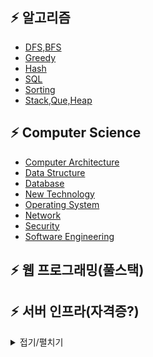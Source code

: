 
## :zap: 알고리즘
- [DFS,BFS](https://github.com/lee-june0210/june-Github/tree/main/Algorithm)
- [Greedy](https://github.com/lee-june0210/june-Github/blob/main/Algorithm/Greedy.md)
- [Hash](https://github.com/lee-june0210/june-Github/blob/main/Algorithm/Hash.md)
- [SQL](https://github.com/lee-june0210/june-Github/blob/main/Algorithm/SQL.md)
- [Sorting](https://github.com/lee-june0210/june-Github/blob/main/Algorithm/Sorting.md)
- [Stack,Que,Heap](https://github.com/lee-june0210/june-Github/blob/main/Algorithm/Stack%2C%20Que.md)



## :zap: Computer Science

- [Computer Architecture](https://github.com/lee-june0210/june-Github/blob/main/Computer%20Science/Computer%20Architecture.md)
- [Data Structure](https://github.com/lee-june0210/june-Github/blob/main/Computer%20Science/Data%20Structure.md)
- [Database](https://github.com/lee-june0210/june-Github/blob/main/Computer%20Science/Database.md)
- [New Technology](https://github.com/lee-june0210/june-Github/blob/main/Computer%20Science/New%20Technology.md)
- [Operating System](https://github.com/lee-june0210/june-Github/blob/main/Computer%20Science/Operating%20System.md)
- [Network](https://github.com/lee-june0210/june-Github/blob/main/Computer%20Science/Network.md)
- [Security](https://github.com/lee-june0210/june-Github/blob/main/Computer%20Science/Security.md)
- [Software Engineering](https://github.com/lee-june0210/june-Github/blob/main/Computer%20Science/Software%20Engineering.md)

## :zap: 웹 프로그래밍(풀스택)



## :zap: 서버 인프라(자격증?)


<details markdown="1">
<summary>접기/펼치기</summary>

<!--summary 아래 빈칸 공백 두고 내용을 적는공간-->

</details>
